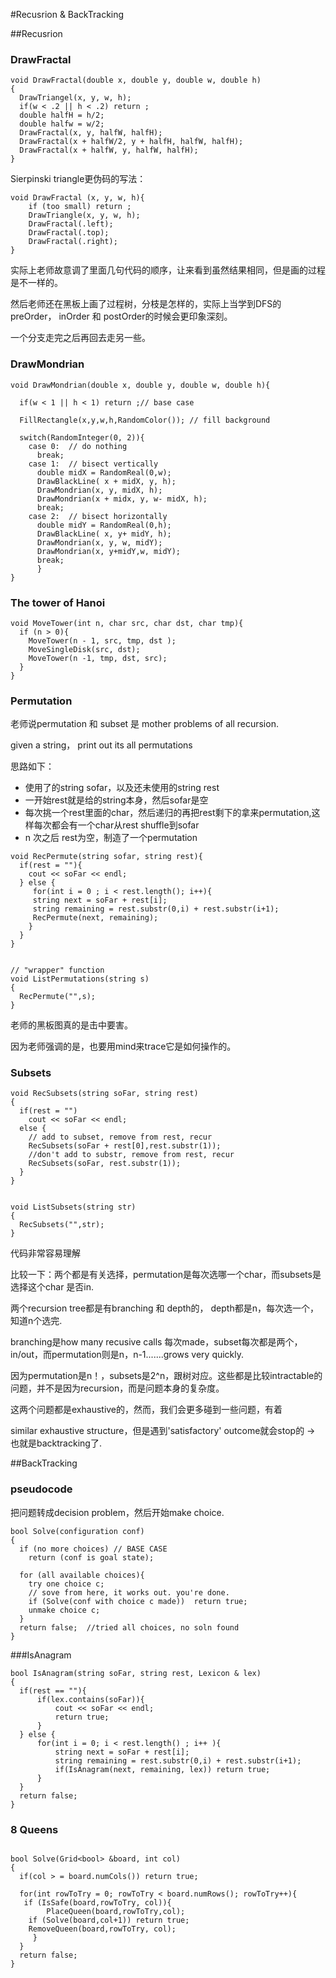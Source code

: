 #Recusrion & BackTracking

##Recusrion

### DrawFractal

```
void DrawFractal(double x, double y, double w, double h)
{
  DrawTriangel(x, y, w, h);
  if(w < .2 || h < .2) return ;
  double halfH = h/2;
  double halfw = w/2;
  DrawFractal(x, y, halfW, halfH);
  DrawFractal(x + halfW/2, y + halfH, halfW, halfH);
  DrawFractal(x + halfW, y, halfW, halfH);
}
```


Sierpinski triangle更伪码的写法：

```
void DrawFractal (x, y, w, h){
	if (too small) return ;
	DrawTriangle(x, y, w, h);
	DrawFractal(.left);
	DrawFractal(.top);
	DrawFractal(.right);
}
```

实际上老师故意调了里面几句代码的顺序，让来看到虽然结果相同，但是画的过程是不一样的。

然后老师还在黑板上画了过程树，分枝是怎样的，实际上当学到DFS的preOrder， inOrder 和 postOrder的时候会更印象深刻。

一个分支走完之后再回去走另一些。


### DrawMondrian


 
```
void DrawMondrian(double x, double y, double w, double h){
  
  if(w < 1 || h < 1) return ;// base case
  
  FillRectangle(x,y,w,h,RandomColor()); // fill background

  switch(RandomInteger(0, 2)){
    case 0:  // do nothing
      break; 
    case 1:  // bisect vertically
      double midX = RandomReal(0,w);
      DrawBlackLine( x + midX, y, h);
      DrawMondrian(x, y, midX, h);
      DrawMondrian(x + midx, y, w- midX, h);
      break;
    case 2:  // bisect horizontally
      double midY = RandomReal(0,h);
      DrawBlackLine( x, y+ midY, h);
      DrawMondrian(x, y, w, midY);
      DrawMondrian(x, y+midY,w, midY);
      break;
      }
}
```


### The tower of Hanoi


```
void MoveTower(int n, char src, char dst, char tmp){
  if (n > 0){
    MoveTower(n - 1, src, tmp, dst );
    MoveSingleDisk(src, dst);
    MoveTower(n -1, tmp, dst, src);
  }
}

```


### Permutation

老师说permutation 和 subset 是 mother problems of all recursion.


given a string， print out its all permutations

思路如下：

- 使用了的string sofar，以及还未使用的string rest
- 一开始rest就是给的string本身，然后sofar是空
- 每次挑一个rest里面的char，然后递归的再把rest剩下的拿来permutation,这样每次都会有一个char从rest shuffle到sofar
- n 次之后 rest为空，制造了一个permutation 


```
void RecPermute(string sofar, string rest){
  if(rest = ""){
    cout << soFar << endl;
  } else {
     for(int i = 0 ; i < rest.length(); i++){
     string next = soFar + rest[i];
     string remaining = rest.substr(0,i) + rest.substr(i+1);
     RecPermute(next, remaining);
    }
  }
}


// "wrapper" function
void ListPermutations(string s)
{
  RecPermute("",s);
}
```


老师的黑板图真的是击中要害。

因为老师强调的是，也要用mind来trace它是如何操作的。



### Subsets 


```
void RecSubsets(string soFar, string rest)
{
  if(rest = "")
    cout << soFar << endl;
  else {
    // add to subset, remove from rest, recur
    RecSubsets(soFar + rest[0],rest.substr(1));
    //don't add to substr, remove from rest, recur
    RecSubsets(soFar, rest.substr(1));
  }
}


void ListSubsets(string str)
{
  RecSubsets("",str);
}

```

代码非常容易理解


比较一下：两个都是有关选择，permutation是每次选哪一个char，而subsets是选择这个char 是否in.

两个recursion tree都是有branching 和 depth的， depth都是n，每次选一个，知道n个选完.

branching是how many recusive calls 每次made，subset每次都是两个，in/out，而permutation则是n，n-1.......grows very quickly.

因为permutation是n！，subsets是2^n，跟树对应。这些都是比较intractable的问题，并不是因为recursion，而是问题本身的复杂度。


这两个问题都是exhaustive的，然而，我们会更多碰到一些问题，有着

similar exhaustive structure，但是遇到'satisfactory' outcome就会stop的 -> 也就是backtracking了.

##BackTracking



### pseudocode

把问题转成decision problem，然后开始make choice.

```
bool Solve(configuration conf)
{
  if (no more choices) // BASE CASE
    return (conf is goal state);

  for (all available choices){
    try one choice c;
    // sove from here, it works out. you're done.
    if (Solve(conf with choice c made))  return true;
    unmake choice c;
  } 
  return false;  //tried all choices, no soln found
}
```


###IsAnagram


```
bool IsAnagram(string soFar, string rest, Lexicon & lex)
{
  if(rest == ""){
      if(lex.contains(soFar)){
          cout << soFar << endl;
          return true;
      }
  } else {
      for(int i = 0; i < rest.length() ; i++ ){
          string next = soFar + rest[i];
          string remaining = rest.substr(0,i) + rest.substr(i+1);
          if(IsAnagram(next, remaining, lex)) return true;
      }
  }
  return false;
}
```


### 8 Queens 


```

bool Solve(Grid<bool> &board, int col)
{
  if(col > = board.numCols()) return true;
  
  for(int rowToTry = 0; rowToTry < board.numRows(); rowToTry++){
   if (IsSafe(board,rowToTry, col)){
        PlaceQueen(board,rowToTry,col);
	if (Solve(board,col+1)) return true;
	RemoveQueen(board,rowToTry, col);
     }
  }
  return false;
}

```

